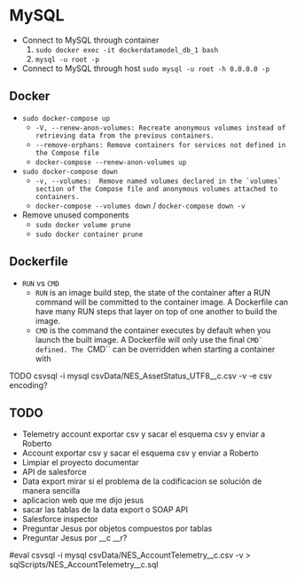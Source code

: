 # MySQL

* Connect to MySQL through container
  1. ``sudo docker exec -it dockerdatamodel_db_1 bash``
  2. ``mysql -u root -p``
* Connect to MySQL through host ``sudo mysql -u root -h 0.0.0.0 -p``

## Docker

* ``sudo docker-compose up`` 
  * ``-V, --renew-anon-volumes: Recreate anonymous volumes instead of retrieving data from the previous containers.``
  * ``--remove-orphans: Remove containers for services not defined in the Compose file``
  * ``docker-compose --renew-anon-volumes up``
* ``sudo docker-compose down``
  * ``-v, --volumes:  Remove named volumes declared in the `volumes` section of the Compose file and anonymous volumes attached to containers.``
  * ``docker-compose --volumes down`` / ``docker-compose down -v``
* Remove unused components
  * ``sudo docker volume prune``
  * ``sudo docker container prune``

## Dockerfile

* ``RUN`` vs ``CMD``
  * ``RUN`` is an image build step, the state of the container after a RUN command will be committed to the container image. A Dockerfile can have many RUN steps that layer on top of one another to build the image.
  * ``CMD`` is the command the container executes by default when you launch the built image. A Dockerfile will only use the final ``CMD` defined. The ``CMD`` can be overridden when starting a container with

TODO csvsql -i mysql csvData/NES_AssetStatus_UTF8__c.csv -v -e csv encoding?

## TODO

* Telemetry account exportar csv y sacar el esquema csv y enviar a Roberto
* Account exportar csv y sacar el esquema csv y enviar a Roberto
* Limpiar el proyecto documentar
* API de salesforce
* Data export mirar si el problema de la codificacion se solución de manera sencilla
* aplicacion web que me dijo jesus
* sacar las tablas de la data export o SOAP API
* Salesforce inspector
* Preguntar Jesus por objetos compuestos por tablas
* Preguntar Jesus por __c __r?


#eval csvsql -i mysql csvData/NES_AccountTelemetry__c.csv -v > sqlScripts/NES_AccountTelemetry__c.sql
